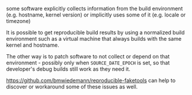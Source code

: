 some software explicitly collects information from the build environment (e.g. hostname, kernel version)
or implicitly uses some of it (e.g. locale or timezone)

It is possible to get reproducible build results by using a normalized build environment such as a virtual machine that always builds with the same kernel and hostname.

The other way is to patch software to not collect or depend on that environment - possibly only when `SOURCE_DATE_EPOCH` is set, so that developer's debug builds still work as they need it.

https://github.com/bmwiedemann/reproducible-faketools can help to discover or workaround some of these issues as well.
